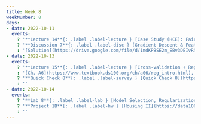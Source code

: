 ```yaml
---
title: Week 8
weekNumber: 8
days:
- date: 2022-10-11
  events:
    ? '**Lecture 14**{: .label .label-lecture } [Case Study (HCE): Fairness in Housing Appraisal](lecture/lec14)'
    ? '**Discussion 7**{: .label .label-disc } [Gradient Descent & Feature Engineering](https://drive.google.com/file/d/1yexAf5dfH5l6CV4ynsoYDuaImxFfY5jh/view?usp=sharing), [Housing I](https://drive.google.com/file/d/1Je-UhThryavR6JYve6g681fF2RRjclW0/view?usp=sharing)' 
    : '[Solution](https://drive.google.com/file/d/1mdKPBSE2m_EBv3DEIvRNaNN4ZHubCY7B/view?usp=sharing), [Housing I Solution](https://drive.google.com/file/d/1n1ZCba1u3AWzC-uSwtAN8iBWZUZ4imx3/view?usp=sharing), [Recording](https://bcourses.berkeley.edu/courses/1518286/external_tools/78985)'
- date: 2022-10-13
  events:
    ? '**Lecture 15**{: .label .label-lecture } [Cross-validation + Regularization](lecture/lec15)'
    : '[Ch. A6](https://www.textbook.ds100.org/ch/a06/reg_intro.html), [A5.3](https://www.textbook.ds100.org/ch/a05/bias_cv.html)'
    ? '**Quick Check 8**{: .label .label-survey } [Quick Check 8](https://www.gradescope.com/courses/422877/assignments/2345436) (due Oct 17)'
    : ''
- date: 2022-10-14
  events:
    ? '**Lab 8**{: .label .label-lab } [Model Selection, Regularization, and Cross-Validation](https://data100.datahub.berkeley.edu/hub/user-redirect/git-pull?repo=https%3A%2F%2Fgithub.com%2FDS-100%2Ffa22&branch=main&urlpath=lab%2Ftree%2Ffa22%2Flab%2Flab08%2Flab08.ipynb) (due Oct 18)'
    ? '**Project 1B**{: .label .label-hw } [Housing II](https://data100.datahub.berkeley.edu/hub/user-redirect/git-pull?repo=https%3A%2F%2Fgithub.com%2FDS-100%2Ffa22&branch=main&urlpath=lab%2Ftree%2Ffa22%2Fproj%2Fproj1b%2Fproj1b.ipynb) (due Oct 27)'
    : ''
---
```

